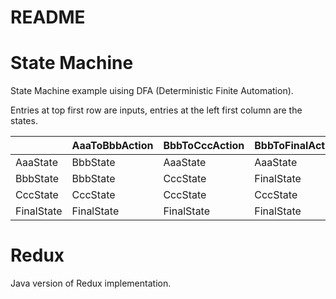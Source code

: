 README
====

# State Machine

State Machine example uising DFA (Deterministic Finite Automation).

Entries at top first row are inputs, entries at the left first column are the states.

|            | AaaToBbbAction | BbbToCccAction | BbbToFinalAction | CccToFinalAction | Others     |
|------------|----------------|----------------|------------------|------------------|------------|
| AaaState   | BbbState       | AaaState       | AaaState         | AaaState         | AaaState   |
| BbbState   | BbbState       | CccState       | FinalState       | BbbState         | BbbState   |
| CccState   | CccState       | CccState       | CccState         | FinalState       | CccState   |
| FinalState | FinalState     | FinalState     | FinalState       | FinalState       | FinalState |

# Redux

Java version of Redux implementation.